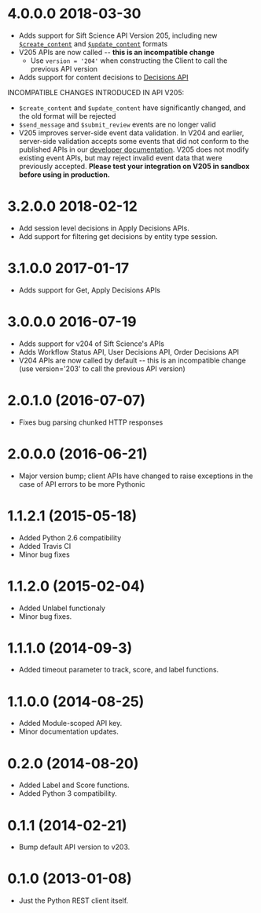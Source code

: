 4.0.0.0 2018-03-30
==================

- Adds support for Sift Science API Version 205, including new [`$create_content`](https://siftscience.com/developers/docs/curl/events-api/reserved-events/create-content) and [`$update_content`](https://siftscience.com/developers/docs/curl/events-api/reserved-events/update-content) formats
- V205 APIs are now called -- **this is an incompatible change**
   - Use `version = '204'` when constructing the Client to call the previous API version
- Adds support for content decisions to [Decisions API](https://siftscience.com/developers/docs/curl/decisions-api)


INCOMPATIBLE CHANGES INTRODUCED IN API V205:
- `$create_content` and `$update_content` have significantly changed, and the old format will be rejected
- `$send_message` and `$submit_review` events are no longer valid
- V205 improves server-side event data validation.  In V204 and earlier, server-side validation accepts some events that did not conform to the published APIs in our [developer documentation](https://siftscience.com/developers/docs/curl/events-api).  V205 does not modify existing event APIs, but may reject invalid event data that were previously accepted.  **Please test your integration on V205 in sandbox before using in production.**

3.2.0.0 2018-02-12
==================

-   Add session level decisions in Apply Decisions APIs.
-   Add support for filtering get decisions by entity type session.

3.1.0.0 2017-01-17
==================

-   Adds support for Get, Apply Decisions APIs

3.0.0.0 2016-07-19
==================

-   Adds support for v204 of Sift Science's APIs
-   Adds Workflow Status API, User Decisions API, Order Decisions API
-   V204 APIs are now called by default -- this is an incompatible change
    (use version='203' to call the previous API version)

2.0.1.0 (2016-07-07)
====================

-   Fixes bug parsing chunked HTTP responses

2.0.0.0 (2016-06-21)
====================

-   Major version bump; client APIs have changed to raise exceptions
    in the case of API errors to be more Pythonic

1.1.2.1 (2015-05-18)
====================

-   Added Python 2.6 compatibility
-   Added Travis CI
-   Minor bug fixes

1.1.2.0 (2015-02-04)
====================

-   Added Unlabel functionaly
-   Minor bug fixes.

1.1.1.0 (2014-09-3)
===================

-   Added timeout parameter to track, score, and label functions.

1.1.0.0 (2014-08-25)
====================

-   Added Module-scoped API key.
-   Minor documentation updates.

0.2.0 (2014-08-20)
==================

-   Added Label and Score functions.
-   Added Python 3 compatibility.

0.1.1 (2014-02-21)
==================

-   Bump default API version to v203.

0.1.0 (2013-01-08)
==================

-   Just the Python REST client itself.

